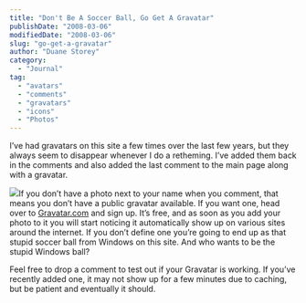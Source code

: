 ```yaml
---
title: "Don't Be A Soccer Ball, Go Get A Gravatar"
publishDate: "2008-03-06"
modifiedDate: "2008-03-06"
slug: "go-get-a-gravatar"
author: "Duane Storey"
category:
  - "Journal"
tag:
  - "avatars"
  - "comments"
  - "gravatars"
  - "icons"
  - "Photos"
---
```


I’ve had gravatars on this site a few times over the last few years, but they always seem to disappear whenever I do a retheming. I’ve added them back in the comments and also added the last comment to the main page along with a gravatar.

![](http://www.migratorynerd.com/data/ball.png)If you don’t have a photo next to your name when you comment, that means you don’t have a public gravatar available. If you want one, head over to [Gravatar.com](http://gravatar.com) and sign up. It’s free, and as soon as you add your photo to it you will start noticing it automatically show up on various sites around the internet. If you don’t define one you’re going to end up as that stupid soccer ball from Windows on this site. And who wants to be the stupid Windows ball?

Feel free to drop a comment to test out if your Gravatar is working. If you’ve recently added one, it may not show up for a few minutes due to caching, but be patient and eventually it should.
